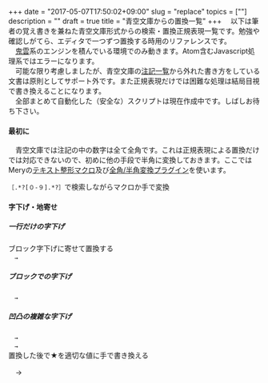 +++
date = "2017-05-07T17:50:02+09:00"
slug = "replace"
topics = [""]
description = ""
draft = true
title = "青空文庫からの置換一覧"
+++
&#x3000;以下は筆者の覚え書きを兼ねた青空文庫形式からの検索・置換正規表現一覧です。勉強や確認しがてら、エディタで一つずつ置換する時用のリファレンスです。  
　[鬼雲](https://github.com/k-takata/Onigmo/blob/master/doc/RE.ja)系のエンジンを積んでいる環境でのみ動きます。Atom含むJavascript処理系ではエラーになります。  
　可能な限り考慮しましたが、青空文庫の[注記一覧](http://www.aozora.gr.jp/annotation/)から外れた書き方をしている文書は原則としてサポート外です。また正規表現だけでは困難な処理は結局目視で書き換えることになります。  
　全部まとめて自動化した（安全な）スクリプトは現在作成中です。しばしお待ち下さい。

#### 最初に
　青空文庫では注記の中の数字は全て全角です。これは正規表現による置換だけでは対応できないので、初めに他の手段で半角に変換しておきます。ここではMeryの[テキスト整形マクロ](http://www.haijin-boys.com/wiki/%E3%83%86%E3%82%AD%E3%82%B9%E3%83%88%E6%95%B4%E5%BD%A2)及び[全角/半角変換プラグイン](http://www.haijin-boys.com/wiki/%E3%83%97%E3%83%A9%E3%82%B0%E3%82%A4%E3%83%B3:%E5%85%A8%E8%A7%92/%E5%8D%8A%E8%A7%92%E5%A4%89%E6%8F%9B%E3%83%97%E3%83%A9%E3%82%B0%E3%82%A4%E3%83%B3)を使います。

`［.*?[０-９].*?］`で検索しながらマクロか手で変換

#### 字下げ・地寄せ
##### 一行だけの字下げ
ブロック字下げに寄せて置換する  
``　→　``

##### ブロックでの字下げ
``　→　``

##### 凹凸の複雑な字下げ
``　→　``  
``　→　``  
置換した後で★を適切な値に手で書き換える




　→　
